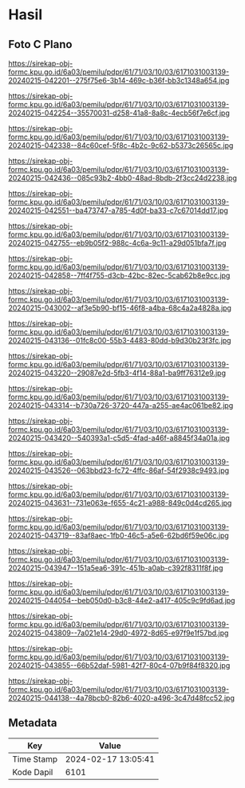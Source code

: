 # Hasil

## Foto C Plano

https://sirekap-obj-formc.kpu.go.id/6a03/pemilu/pdpr/61/71/03/10/03/6171031003139-20240215-042201--275f75e6-3b14-469c-b36f-bb3c1348a654.jpg

https://sirekap-obj-formc.kpu.go.id/6a03/pemilu/pdpr/61/71/03/10/03/6171031003139-20240215-042254--35570031-d258-41a8-8a8c-4ecb56f7e6cf.jpg

https://sirekap-obj-formc.kpu.go.id/6a03/pemilu/pdpr/61/71/03/10/03/6171031003139-20240215-042338--84c60cef-5f8c-4b2c-9c62-b5373c26565c.jpg

https://sirekap-obj-formc.kpu.go.id/6a03/pemilu/pdpr/61/71/03/10/03/6171031003139-20240215-042436--085c93b2-4bb0-48ad-8bdb-2f3cc24d2238.jpg

https://sirekap-obj-formc.kpu.go.id/6a03/pemilu/pdpr/61/71/03/10/03/6171031003139-20240215-042551--ba473747-a785-4d0f-ba33-c7c67014dd17.jpg

https://sirekap-obj-formc.kpu.go.id/6a03/pemilu/pdpr/61/71/03/10/03/6171031003139-20240215-042755--eb9b05f2-988c-4c6a-9c11-a29d051bfa7f.jpg

https://sirekap-obj-formc.kpu.go.id/6a03/pemilu/pdpr/61/71/03/10/03/6171031003139-20240215-042858--7ff4f755-d3cb-42bc-82ec-5cab62b8e9cc.jpg

https://sirekap-obj-formc.kpu.go.id/6a03/pemilu/pdpr/61/71/03/10/03/6171031003139-20240215-043002--af3e5b90-bf15-46f8-a4ba-68c4a2a4828a.jpg

https://sirekap-obj-formc.kpu.go.id/6a03/pemilu/pdpr/61/71/03/10/03/6171031003139-20240215-043136--01fc8c00-55b3-4483-80dd-b9d30b23f3fc.jpg

https://sirekap-obj-formc.kpu.go.id/6a03/pemilu/pdpr/61/71/03/10/03/6171031003139-20240215-043220--29087e2d-5fb3-4f14-88a1-ba9ff76312e9.jpg

https://sirekap-obj-formc.kpu.go.id/6a03/pemilu/pdpr/61/71/03/10/03/6171031003139-20240215-043314--b730a726-3720-447a-a255-ae4ac061be82.jpg

https://sirekap-obj-formc.kpu.go.id/6a03/pemilu/pdpr/61/71/03/10/03/6171031003139-20240215-043420--540393a1-c5d5-4fad-a46f-a8845f34a01a.jpg

https://sirekap-obj-formc.kpu.go.id/6a03/pemilu/pdpr/61/71/03/10/03/6171031003139-20240215-043526--063bbd23-fc72-4ffc-86af-54f2938c9493.jpg

https://sirekap-obj-formc.kpu.go.id/6a03/pemilu/pdpr/61/71/03/10/03/6171031003139-20240215-043631--731e063e-f655-4c21-a988-849c0d4cd265.jpg

https://sirekap-obj-formc.kpu.go.id/6a03/pemilu/pdpr/61/71/03/10/03/6171031003139-20240215-043719--83af8aec-1fb0-46c5-a5e6-62bd6f59e06c.jpg

https://sirekap-obj-formc.kpu.go.id/6a03/pemilu/pdpr/61/71/03/10/03/6171031003139-20240215-043947--151a5ea6-391c-451b-a0ab-c392f8311f8f.jpg

https://sirekap-obj-formc.kpu.go.id/6a03/pemilu/pdpr/61/71/03/10/03/6171031003139-20240215-044054--beb050d0-b3c8-44e2-a417-405c9c9fd6ad.jpg

https://sirekap-obj-formc.kpu.go.id/6a03/pemilu/pdpr/61/71/03/10/03/6171031003139-20240215-043809--7a021e14-29d0-4972-8d65-e97f9e1f57bd.jpg

https://sirekap-obj-formc.kpu.go.id/6a03/pemilu/pdpr/61/71/03/10/03/6171031003139-20240215-043855--66b52daf-5981-42f7-80c4-07b9f84f8320.jpg

https://sirekap-obj-formc.kpu.go.id/6a03/pemilu/pdpr/61/71/03/10/03/6171031003139-20240215-044138--4a78bcb0-82b6-4020-a496-3c47d48fcc52.jpg


## Metadata

| Key        | Value               |
| ---------- | ------------------- |
| Time Stamp | 2024-02-17 13:05:41 |
| Kode Dapil | 6101                |



